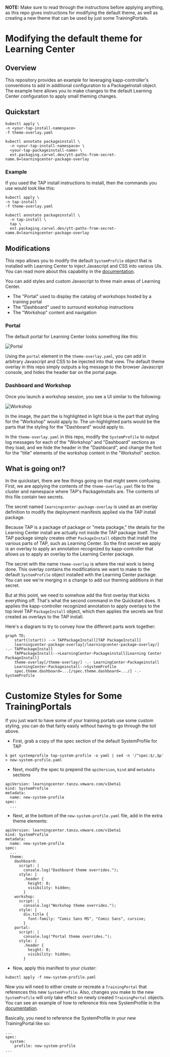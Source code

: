 **NOTE:** Make sure to read through the instructions before applying anything, as this repo gives instructions for modifying the default theme, as well as creating a new theme that can be used by just some TrainingPortals.

# Modifying the default theme for Learning Center
## Overview
This repository provides an example for leveraging kapp-controller's conventions to add in additional configuration to a PackageInstall object.  The example here allows you to make changes to the default Learning Center configuration to apply small theming changes.

## Quickstart
```
kubectl apply \
-n <your-tap-install-namespace>
-f theme-overlay.yaml

kubectl annotate packageinstall \
  -n <your-tap-install-namespace> \
  <your-tap-packageinstall-name> \
  ext.packaging.carvel.dev/ytt-paths-from-secret-name.0=learningcenter-package-overlay
```

### Example
If you used the TAP install instructions to install, then the commands you use would look like this:
```
kubectl apply \
-n tap-install
-f theme-overlay.yaml

kubectl annotate packageinstall \
  -n tap-install \
  tap \
  ext.packaging.carvel.dev/ytt-paths-from-secret-name.0=learningcenter-package-overlay
```

## Modifications
This repo allows you to modify the default  `SystemProfile` object that is installed with Learning Center to inject Javascript and CSS into various UIs.  You can read more about this capability in the [documentation](https://docs.vmware.com/en/VMware-Tanzu-Application-Platform/1.2/tap/GUID-learning-center-runtime-environment-system-profile.html#overriding-styling-of-the-workshop-12).

You can add styles and custom Javascript to three main areas of Learning Center.
* The "Portal" used to display the catalog of workshops hosted by a training portal
* The "Dashboard" used to surround workshop instructions
* The "Workshop" content and navigation 

### Portal
The default portal for Learning Center looks something like this: 

![Portal](images/portal.png)

Using the `portal` element in the `theme-overlay.yaml`, you can add in arbitrary Javascript and CSS to be injected into that view.  The default theme overlay in this repo simply outputs a log message to the browser Javascript console, and hides the header bar on the portal page.

### Dashboard and Workshop
Once you launch a workshop session, you see a UI similar to the following:

![Workshop](images/workshop.png)

In the image, the part the is highlighted in light blue is the part that styling for the "Workshop" would apply to.  The un-highlighted parts would be the parts that the styling for the "Dashboard" would apply to.

In the `theme-overlay.yaml` in this repo, modify the `SystemProfile` to output log messages for each of the "Workshop" and "Dashboard" sections as they load, and we hide the header in the "Dashboard", and change the font for the "title" elements of the workshop content in the "Workshot" section.

## What is going on!?
In the quickstart, there are few things going on that might seem confusing.  First, we are applying the contents of the `theme-overlay.yaml` file to the cluster and namespace where TAP's PackageInstalls are.  The contents of this file contain two secrets.  

The secret named `learningcenter-package-overlay` is used as an overlay definition to modify the deployment manifests applied via the TAP install package.

Because TAP is a package of package or "meta package," the details for the Learning Center install are actually not inside the TAP package itself.  The TAP package simply creates other `PackageInstall` objects that install the various parts of TAP, such as Learning Center.  So the first secret we apply is an overlay to apply an annotation recognized by kapp-controller that allows us to apply an overlay to the Learning Center package.

The secret with the name `theme-overlay` is where the real work is being done.  This overlay contains the modifications we want to make to the default `SystemProfile` object installed with the Learning Center package.  You can see we're merging in a change to add our theming additions in that secret.

But at this point, we need to somehow add the first overlay that kicks everything off.  That's what the second command in the Quickstart does.  It applies the kapp-controller recognized annotation to apply overlays to the top level TAP `PackageInstall` object, which then applies the secrets we first created as overlays to the TAP install.

Here's a diagram to try to convey how the different parts work together:
```mermaid
graph TD;
    start((start)) --> TAPPackageInstall[TAP PackageInstall]
    learningcenter-package-overlay[/learningcenter-package-overlay/] -.- TAPPackageInstall
    TAPPackageInstall-->LearningCenter-Packageinstall[Learning Center PackageInstall]
    theme-overlay[/theme-overlay/] -.- LearningCenter-Packageinstall
    LearningCenter-Packageinstall-->SystemProfile
    spec.theme.dashboard=...[/spec.theme.dashboard=.../] -.- SystemProfile
```

# Customize Styles for Some TrainingPortals
If you just want to have some of your training portals use some custom styling, you can do that fairly easily without having to go through the toil above.

* First, grab a copy of the spec section of the default SystemProfile for TAP
```
k get systemprofile tap-system-profile -o yaml | sed -n '/^spec:$/,$p' > new-system-profile.yaml
```
* Next, modify the spec to prepend the `apiVersion`, `kind` and `metadata` sections
```
apiVersion: learningcenter.tanzu.vmware.com/v1beta1
kind: SystemProfile
metadata:
  name: new-system-profile
spec:
  ...
```
* Next, at the bottom of the `new-system-profile.yaml` file, add in the extra theme elements:
```
apiVersion: learningcenter.tanzu.vmware.com/v1beta1
kind: SystemProfile
metadata:
  name: new-system-profile
spec:
  ...
  theme:
    dashboard:
      script: |
        console.log("Dashboard theme overrides.");
      style: |
        .header {
          height: 0;
          visibility: hidden;
        } 
    workshop:
      script: |
        console.log("Workshop theme overrides.");
      style: |
        div.title {
          font-family: "Comic Sans MS", "Comic Sans", cursive;
        }
    portal:
      script: |
        console.log("Portal theme overrides.");
      style: |
        .header {
          height: 0;
          visibility: hidden;
        } 
```
* Now, apply this manifest to your cluster:
```
kubectl apply -f new-system-profile.yaml
```

Now you will need to either create or recreate a `TrainingPortal` that references this new `SystemProfile`.  Also, changes you make to the new `SystemProfile` will only take effect on newly created `TrainingPortal` objects.  You can see an example of how to reference this new SystemProfile in the [documentation](https://docs.vmware.com/en/VMware-Tanzu-Application-Platform/1.2/tap/GUID-learning-center-runtime-environment-system-profile.html#additional-custom-system-profiles-13).

Basically, you need to reference the SystemProfile in your new TrainingPortal like so:
```
...
spec:
  system:
    profile: new-system-profile
...
```